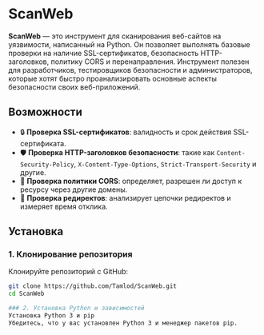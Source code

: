 # ScanWeb

**ScanWeb** — это инструмент для сканирования веб-сайтов на уязвимости, написанный на Python. Он позволяет выполнять базовые проверки на наличие SSL-сертификатов, безопасность HTTP-заголовков, политику CORS и перенаправления. Инструмент полезен для разработчиков, тестировщиков безопасности и администраторов, которые хотят быстро проанализировать основные аспекты безопасности своих веб-приложений.

## Возможности
- 🔒 **Проверка SSL-сертификатов**: валидность и срок действия SSL-сертификата.
- 🛡️ **Проверка HTTP-заголовков безопасности**: такие как `Content-Security-Policy`, `X-Content-Type-Options`, `Strict-Transport-Security` и другие.
- 🔗 **Проверка политики CORS**: определяет, разрешен ли доступ к ресурсу через другие домены.
- 🚦 **Проверка редиректов**: анализирует цепочки редиректов и измеряет время отклика.

## Установка

### 1. Клонирование репозитория
Клонируйте репозиторий с GitHub:
```bash
git clone https://github.com/Tamlod/ScanWeb.git
cd ScanWeb

### 2. Установка Python и зависимостей
Установка Python 3 и pip
Убедитесь, что у вас установлен Python 3 и менеджер пакетов pip.
